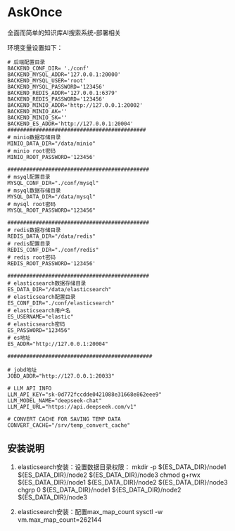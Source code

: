 # AskOnce
全面而简单的知识库AI搜索系统-部署相关

环境变量设置如下：
```shell
# 后端配置目录
BACKEND_CONF_DIR= './conf'
BACKEND_MYSQL_ADDR='127.0.0.1:20000'
BACKEND_MYSQL_USER='root'
BACKEND_MYSQL_PASSWORD='123456'
BACKEND_REDIS_ADDR='127.0.0.1:6379'
BACKEND_REDIS_PASSWORD='123456'
BACKEND_MINIO_ADDR='http://127.0.0.1:20002'
BACKEND_MINIO_AK=''
BACKEND_MINIO_SK=''
BACKEND_ES_ADDR='http://127.0.0.1:20004'
############################################
# minio数据存储目录
MINIO_DATA_DIR="/data/minio"
# minio root密码
MINIO_ROOT_PASSWORD='123456'

#############################################
# msyql配置目录
MYSQL_CONF_DIR="./conf/mysql"
# msyql数据存储目录
MYSQL_DATA_DIR="/data/mysql"
# mysql root密码
MYSQL_ROOT_PASSWORD="123456"

#############################################
# redis数据存储目录
REDIS_DATA_DIR="/data/redis"
# redis配置目录
REDIS_CONF_DIR="./conf/redis"
# redis root密码
REDIS_ROOT_PASSWORD='123456'

#############################################
# elasticsearch数据存储目录
ES_DATA_DIR="/data/elasticsearch"
# elasticsearch配置目录
ES_CONF_DIR="./conf/elasticsearch"
# elasticsearch用户名
ES_USERNAME="elastic"
# elasticsearch密码
ES_PASSWORD="123456"
# es地址
ES_ADDR="http://127.0.0.1:20004"

##############################################

# jobd地址
JOBD_ADDR="http://127.0.0.1:20033"

# LLM API INFO
LLM_API_KEY="sk-0d772fccdde0421088e31668e862eee9"
LLM_MODEL_NAME="deepseek-chat"
LLM_API_URL="https://api.deepseek.com/v1"

# CONVERT CACHE FOR SAVING TEMP DATA
CONVERT_CACHE="/srv/temp_convert_cache"

```
## 安装说明
1. elasticsearch安装：设置数据目录权限：
mkdir -p ${ES_DATA_DIR}/node1 ${ES_DATA_DIR}/node2 ${ES_DATA_DIR}/node3
chmod g+rwx ${ES_DATA_DIR}/node1 ${ES_DATA_DIR}/node2 ${ES_DATA_DIR}/node3
chgrp 0 ${ES_DATA_DIR}/node1 ${ES_DATA_DIR}/node2 ${ES_DATA_DIR}/node3

2. elasticsearch安装：配置max_map_count
   sysctl -w vm.max_map_count=262144
